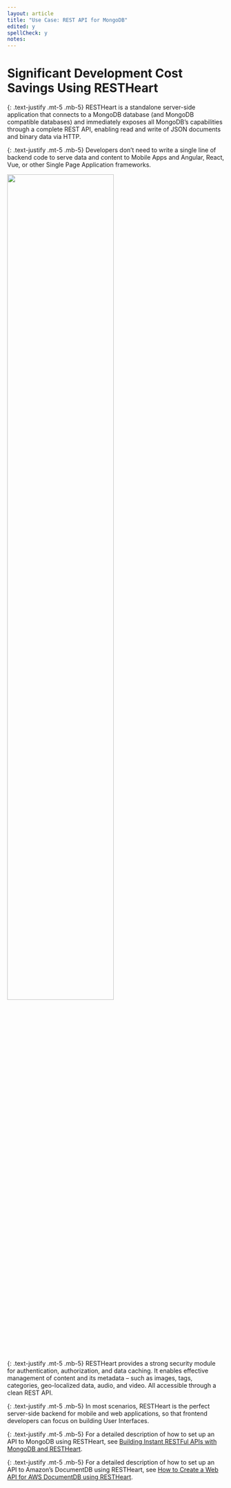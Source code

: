 ```yaml
---
layout: article
title: "Use Case: REST API for MongoDB"
edited: y 
spellCheck: y
notes: 
---
```



# Significant Development Cost Savings Using RESTHeart

{: .text-justify .mt-5 .mb-5}
RESTHeart is a standalone server-side application that connects to a MongoDB database (and MongoDB compatible databases) and immediately exposes all MongoDB’s capabilities through a complete REST API, enabling read and write of JSON documents and binary data via HTTP.

{: .text-justify .mt-5 .mb-5}
Developers don’t need to write a single line of backend code to serve data and content to Mobile Apps and Angular, React, Vue, or other Single Page Application frameworks.

<img src="/images/restheart-what-is-it.svg" width="70%" height="auto" class="mx-auto d-block img-responsive" />

{: .text-justify .mt-5 .mb-5}
RESTHeart provides a strong security module for authentication, authorization, and data caching. It enables effective management of content and its metadata – such as images, tags, categories, geo-localized data, audio, and video. All accessible through a clean REST API.

{: .text-justify .mt-5 .mb-5}
In most scenarios, RESTHeart is the perfect server-side backend for mobile and web applications, so that frontend developers can focus on building User Interfaces.
 
{: .text-justify .mt-5 .mb-5}
For a detailed description of how to set up an API to MongoDB using RESTHeart, see [Building Instant RESTFul APIs with MongoDB and RESTHeart](../../docs/setup).

{: .text-justify .mt-5 .mb-5} 
For a detailed description of how to set up an API to Amazon’s DocumentDB using RESTHeart, see [How to Create a Web API for AWS DocumentDB using RESTHeart](https://medium.com/softinstigate-team/how-to-create-a-web-api-for-aws-documentdb-using-restheart-987921df3ced).
